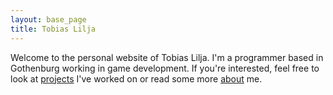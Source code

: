 ```yaml
---
layout: base_page
title: Tobias Lilja
---
```


Welcome to the personal website of Tobias Lilja. I'm a programmer based in Gothenburg working in game development. If you're interested, feel free to look at [projects](/projects) I've worked on or read some more [about](/about) me.
